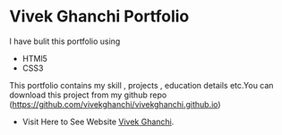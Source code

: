 Vivek Ghanchi Portfolio
=======================

I have bulit this portfolio using
* HTMl5
* CSS3

This portfolio contains my skill , projects , education details etc.You can download this project from my github repo (https://github.com/vivekghanchi/vivekghanchi.github.io)

* Visit Here to See Website [Vivek Ghanchi](https://vivekghanchi.github.io).
